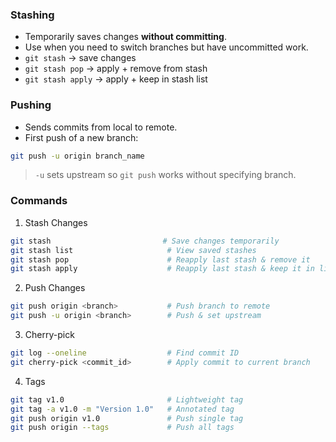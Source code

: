 ### Stashing

- Temporarily saves changes **without committing**.
- Use when you need to switch branches but have uncommitted work.
- `git stash` → save changes
- `git stash pop` → apply + remove from stash
- `git stash apply` → apply + keep in stash list

### Pushing

- Sends commits from local to remote.
- First push of a new branch:
```bash
git push -u origin branch_name
```
> `-u` sets upstream so `git push` works without specifying branch.
### Commands
1. Stash Changes
```bash
git stash                         # Save changes temporarily
git stash list                     # View saved stashes
git stash pop                      # Reapply last stash & remove it
git stash apply                    # Reapply last stash & keep it in list
```
2. Push Changes
```bash
git push origin <branch>           # Push branch to remote
git push -u origin <branch>        # Push & set upstream
```
3. Cherry-pick
```bash
git log --oneline                  # Find commit ID
git cherry-pick <commit_id>        # Apply commit to current branch
```
4. Tags
```bash
git tag v1.0                       # Lightweight tag
git tag -a v1.0 -m "Version 1.0"   # Annotated tag
git push origin v1.0               # Push single tag
git push origin --tags             # Push all tags
```